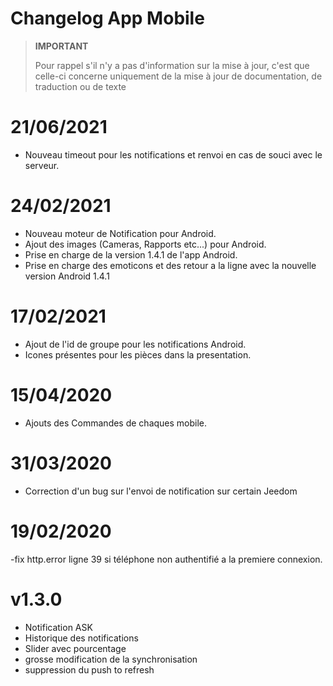 # Changelog App Mobile

>**IMPORTANT**
>
>Pour rappel s'il n'y a pas d'information sur la mise à jour, c'est que celle-ci concerne uniquement de la mise à jour de documentation, de traduction ou de texte

# 21/06/2021

- Nouveau timeout pour les notifications et renvoi en cas de souci avec le serveur.

# 24/02/2021

- Nouveau moteur de Notification pour Android.
- Ajout des images (Cameras, Rapports etc...) pour Android.
- Prise en charge de la version 1.4.1 de l'app Android.
- Prise en charge des emoticons et des retour a la ligne avec la nouvelle version Android 1.4.1

# 17/02/2021

- Ajout de l'id de groupe pour les notifications Android.
- Icones présentes pour les pièces dans la presentation.

# 15/04/2020

- Ajouts des Commandes de chaques mobile.

# 31/03/2020

- Correction d'un bug sur l'envoi de notification sur certain Jeedom

# 19/02/2020

-fix http.error ligne 39 si téléphone non authentifié a la premiere connexion.

# v1.3.0

- Notification ASK
- Historique des notifications
- Slider avec pourcentage
- grosse modification de la synchronisation
- suppression du push to refresh

